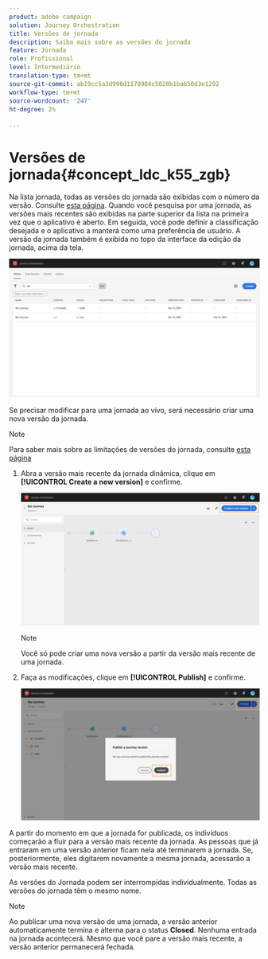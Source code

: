 ```yaml
---
product: adobe campaign
solution: Journey Orchestration
title: Versões de jornada
description: Saiba mais sobre as versões do jornada
feature: Jornada
role: Profissional
level: Intermediário
translation-type: tm+mt
source-git-commit: ab19cc5a3d998d1178984c5028b1ba650d3e1292
workflow-type: tm+mt
source-wordcount: '247'
ht-degree: 2%

---
```



# Versões de jornada{#concept_ldc_k55_zgb}

Na lista jornada, todas as versões do jornada são exibidas com o número da versão. Consulte [esta página](../building-journeys/using-the-journey-designer.md). Quando você pesquisa por uma jornada, as versões mais recentes são exibidas na parte superior da lista na primeira vez que o aplicativo é aberto. Em seguida, você pode definir a classificação desejada e o aplicativo a manterá como uma preferência de usuário. A versão da jornada também é exibida no topo da interface da edição da jornada, acima da tela.

![](../assets/journeyversions1.png)

Se precisar modificar para uma jornada ao vivo, será necessário criar uma nova versão da jornada.

>[!NOTE]
>
>Para saber mais sobre as limitações de versões do jornada, consulte [esta página](../about/limitations.md#journey-versions-limitations)

1. Abra a versão mais recente da jornada dinâmica, clique em **[!UICONTROL Create a new version]** e confirme.

   ![](../assets/journeyversions2.png)

   >[!NOTE]
   >
   >Você só pode criar uma nova versão a partir da versão mais recente de uma jornada.

1. Faça as modificações, clique em **[!UICONTROL Publish]** e confirme.

   ![](../assets/journeyversions3.png)

A partir do momento em que a jornada for publicada, os indivíduos começarão a fluir para a versão mais recente da jornada. As pessoas que já entraram em uma versão anterior ficam nela até terminarem a jornada. Se, posteriormente, eles digitarem novamente a mesma jornada, acessarão a versão mais recente.

As versões do Jornada podem ser interrompidas individualmente. Todas as versões do jornada têm o mesmo nome.

>[!NOTE]
>
>Ao publicar uma nova versão de uma jornada, a versão anterior automaticamente termina e alterna para o status **Closed**. Nenhuma entrada na jornada acontecerá. Mesmo que você pare a versão mais recente, a versão anterior permanecerá fechada.
